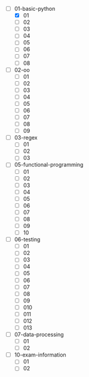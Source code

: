 - [ ] 01-basic-python
    - [x] 01
    - [ ] 02
    - [ ] 03
    - [ ] 04
    - [ ] 05
    - [ ] 06
    - [ ] 07
    - [ ] 08

- [ ] 02-oo
    - [ ] 01
    - [ ] 02
    - [ ] 03
    - [ ] 04
    - [ ] 05
    - [ ] 06
    - [ ] 07
    - [ ] 08
    - [ ] 09

- [ ] 03-regex
    - [ ] 01
    - [ ] 02
    - [ ] 03

- [ ] 05-functional-programming
    - [ ] 01
    - [ ] 02
    - [ ] 03
    - [ ] 04
    - [ ] 05
    - [ ] 06
    - [ ] 07
    - [ ] 08
    - [ ] 09
    - [ ] 10

- [ ] 06-testing
    - [ ] 01
    - [ ] 02
    - [ ] 03
    - [ ] 04
    - [ ] 05
    - [ ] 06
    - [ ] 07
    - [ ] 08
    - [ ] 09
    - [ ] 010
    - [ ] 011
    - [ ] 012
    - [ ] 013

- [ ] 07-data-processing
    - [ ] 01
    - [ ] 02

- [ ] 10-exam-information
    - [ ] 01
    - [ ] 02
